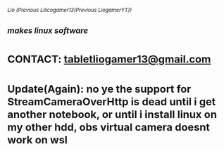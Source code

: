 <sub>*Lio (Previous Lilicogamer13(Previous LiogamerYT))*</sub>
## <sub>*makes linux software*</sub>
# <sub>CONTACT: tabletliogamer13@gmail.com</sub>
# <sub>Update(Again): no ye the support for StreamCameraOverHttp is dead until i get another notebook, or until i install linux on my other hdd, obs virtual camera doesnt work on wsl</sub>

